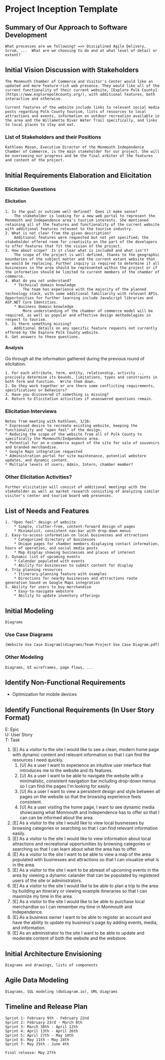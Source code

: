 Project Inception Template
=====================================

## Summary of Our Approach to Software Development

    What processes are we following? ==> Disciplined Agile Delivery, Scrum, ...  What are we choosing to do and at what level of detail or extent?

## Initial Vision Discussion with Stakeholders

    The Monmouth Chamber of Commerce and Visitor's Center would like an updated and more feature-rich web presence. They would like all of the current functionality of their current website, [Explore Polk County](https://www.explorepolkcounty.org/), with additional features, both interactive and otherwise.

    Current features of the website include links to relevant social media posts regarding Polk County tourism, lists of resources to local attractions and events, information on outdoor recreation available in the area and the Willamette River Water Trail specifically, and links to local places to stay and eat.

### List of Stakeholders and their Positions
    
    Kathleen Mason, Executive Director of the Monmouth Independence Chamber of Commerce, is the main stakeholder for our project. She will be overseeing our progress and be the final arbiter of the features and content of the project. 

## Initial Requirements Elaboration and Elicitation

### Elicitation Questions
#### Elicitation
    1. Is the goal or outcome well defined?  Does it make sense?
        The stakeholder is looking for a new web portal to represent the Monmouth and Independence area's tourism interests. She mentioned retaining all of the features and functionality of the current website with additional features relevant to the tourism industry.
    2. What is not clear from the given description?
        Additional features were requested but not yet specified; the stakeholder offered room for creativity on the part of the developers to offer features that fit the vision of the project.
    3. How about scope?  Is it clear what is included and what isn't?
        The scope of the project is well defined, thanks to the geographic boundaries of the subject matter and the current extant website that we would be replacing. Further inquiry is required to determine if all businesses in the area should be represented within the project or if the information should be limited to current members of the chamber of commerce.
    4. What do you not understand?
        * Technical domain knowledge
            The team has experience with the majority of the planned technology stack, with some additional familiarity with relevant APIs. Opportunities for further learning include JavaScript libraries and ASP.NET Core Identities.
        * Business domain knowledge
            More understanding of the chamber of commerce model will be required, as well as popular and effective design methodologies in respect to tourism.
    5. Is there something missing?
        Additional details on any specific feature requests not currently offered by the Explore Polk County website.
    6. Get answers to these questions.

#### Analysis
Go through all the information gathered during the previous round of elicitation.  

    1. For each attribute, term, entity, relationship, activity ... precisely determine its bounds, limitations, types and constraints in both form and function.  Write them down.
    2. Do they work together or are there some conflicting requirements, specifications or behaviors?
    3. Have you discovered if something is missing?  
    4. Return to Elicitation activities if unanswered questions remain.

### Elicitation Interviews
    Notes from meeting with Kathleen, 1/26:
    * Expressed desire to recreate existing website, keeping the functionality and "open feel" of the design.
    * Reducing the scope of the website from all of Polk County to specifically the Monmouth/Indpendence area.
    * Potential for an e-commerce aspect of the site for sale of souvenirs and branded merchandise.
    * Google Maps integration requested
    * Administration portal for site maintenance, potential webstore updates, and dynamic content.
    * Multiple levels of users; Admin, Intern, chamber member?

### Other Elicitation Activities?
    Further elicitation will consist of additional meetings with the stakeholder as well as market research consisting of analyzing similar visitor's center and tourism board web presences.

## List of Needs and Features
    1. "Open feel" design of website
        * Simple, clutter-free, content-forward design of pages
        * Minimalist, consistent nav-bar with drop-down menus
    2. Easy-to-access information on local businesses and attractions
        * Categorized directory of businesses
        * Unique pages for chamber members displaying contact information, hours of operation, and social media posts
        * Map display showing businesses and places of interest
    3. Dynamic list of upcoming events
        * Calendar populated with events
        * Ability for businesses to submit content for display
    4. Trip planning resources
        * Itinerary-planning feature with examples
        * Directions for nearby businesses and attractions route generation based on Google Maps integration
    5. Ability for users to buy merchandise
        * Easy-to-navigate webstore
        * Ability to update inventory offerings

## Initial Modeling
    Diagrams

### Use Case Diagrams
    [Website Use Case Diagram](diagrams/Team Project Use Case Diagram.pdf)

### Other Modeling
    Diagrams, UI wireframes, page flows, ...

## Identify Non-Functional Requirements
* Optimization for mobile devices

## Identify Functional Requirements (In User Story Format)

E: Epic  
U: User Story  
T: Task  
1. [E] As a visitor to the site I would like to see a clean, modern home page with dynamic content and relevant information so that I can find the resources I need quickly.
   1. [U] As a user I want to experience an intuitive user interface that introduces me to the website and its features.
   2. [U] As a user I want to be able to navigate the website with a minimalistic, consistent navigation bar including drop-down menus so I can find the pages I'm looking for easily.
   3. [U] As a user I want to view a persistent design and style between all pages on the website so that the browsing experience feels consistent.
   4. [U] As a user visiting the home page, I want to see dynamic media showcasing what Monmouth and Independence has to offer so that I can can be informed about the area.
2. [E] As a visitor to the site I would like to view local businesses by browsing categories or searching so that I can find relevant information easily.
3. [E] As a visitor to the site I would like to view information about local attractions and recreational opportunities by browsing categories or searching so that I can learn about what the area has to offer.
4. [E] As a visitor to the site I want to be able to view a map of the area populated with businesses and attractions so that I can visualize what is in the area.
5. [E] As a visitor to the site I want to be abreast of upcoming events in the area by viewing a dynamic calander that can be populated by registered users of the site or administrators.
6. [E] As a visitor to the site I would like to be able to plan a trip to the area by building an itinerary or viewing example itineraries so that I can maximize my time in the area.
7. [E] As a visitor to the site I would like to be able to purchase local merchandise so I can remember my time in Monmouth and Independence.
8. [E] As a business owner I want to be able to register an account and have the ability to update my business's page by adding events, media, and information.
9. [E] As an administrator to the site I want to be able to update and moderate content of both the website and the webstore.

## Initial Architecture Envisioning
    Diagrams and drawings, lists of components

## Agile Data Modeling
    Diagrams, SQL modeling (dbdiagram.io), UML diagrams

## Timeline and Release Plan
    Sprint 1: February 9th - February 22nd
    Sprint 2: February 23rd - March 8th
    Sprint 3: March 30th - April 12th
    Sprint 4: April 13th - April 26th
    Sprint 5: April 27th - May 10th
    Sprint 6: May 11th - May 24th
    Sprint 7: May 25th - June 4th

    Final release: May 27th